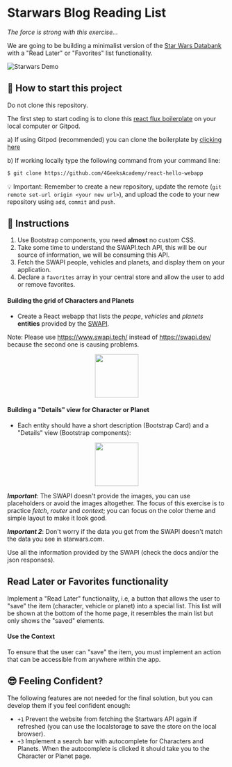 # Starwars Blog Reading List

_The force is strong with this exercise..._

We are going to be building a minimalist version of the [Star Wars Databank](https://www.starwars.com/databank) with a "Read Later" or "Favorites" list functionality.

![Starwars Demo](https://github.com/breatheco-de/exercise-starwars-blog-reading-list/blob/master/preview.gif?raw=true)

## 🌱  How to start this project

Do not clone this repository.

The first step to start coding is to clone this [react flux boilerplate](https://github.com/4GeeksAcademy/react-hello-webapp) on your local computer or Gitpod.

a) If using Gitpod (recommended) you can clone the boilerplate by [clicking here](https://github.com/4GeeksAcademy/react-hello-webapp) 

b) If working locally type the following command from your command line: 
```sh
$ git clone https://github.com/4GeeksAcademy/react-hello-webapp
````

💡 Important: Remember to create a new repository, update the remote (`git remote set-url origin <your new url>`), and upload the code to your new repository using `add`, `commit` and `push`.

## 📝 Instructions

1. Use Bootstrap components, you need **almost** no custom CSS.
2. Take some time to understand the SWAPI.tech API, this will be our source of information, we will be consuming this API.
3. Fetch the SWAPI people, vehicles and planets, and display them on your application.
4. Declare a `favorites` array in your central store and allow the user to add or remove favorites.

#### Building the grid of Characters and Planets

- Create a React webapp that lists the _peope_, _vehicles_ and _planets_ **entities** provided by the [SWAPI](https://www.swapi.tech/documentation).

Note: Please use https://www.swapi.tech/ instead of https://swapi.dev/ because the second one is causing problems.

<p align="center">
   <img height="100" src="https://raw.githubusercontent.com/nachovz/projects/master/p/javascript/semi-senior/startwars-blog-reading-list/sw_data.png" />
</p>

#### Building a "Details" view for Character or Planet

- Each entity should have a short description (Bootstrap Card) and a "Details" view (Bootstrap components):

<p align="center">
   <img height="100" src="https://raw.githubusercontent.com/nachovz/projects/master/p/javascript/semi-senior/startwars-blog-reading-list/sw_data_details.png" />
</p>

***Important***: The SWAPI doesn't provide the images, you can use placeholders or avoid the images altogether. The focus of this exercise is to practice *fetch*, *router* and *context*; you can focus on the color theme and simple layout to make it look good.

***Important 2***: Don't worry if the data you get from the SWAPI doesn't match the data you see in starwars.com.

Use all the information provided by the SWAPI (check the docs and/or the json responses).

## Read Later or Favorites functionality

Implement a "Read Later" functionality, i.e, a button that allows the user to "save" the item (character, vehicle or planet) into a special list. This list will be shown at the bottom of the home page, it resembles the main list but only shows the "saved" elements.

#### Use the Context

To ensure that the user can "save" the item, you must implement an action that can be accessible from anywhere within the app.

## 😎 Feeling Confident?

The following features are not needed for the final solution, but you can develop them if you feel confident enough:

- `+1` Prevent the website from fetching the Startwars API again if refreshed (you can use the localstorage to save the store on the local browser).
- `+3` Implement a search bar with autocomplete for Characters and Planets. When the autocomplete is clicked it should take you to the Character or Planet page.
